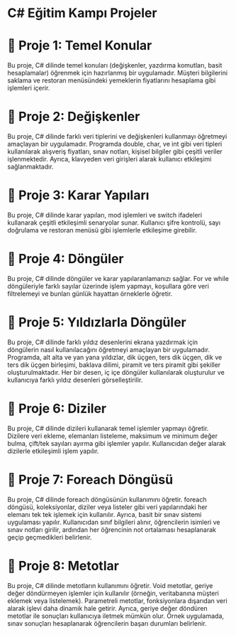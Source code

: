 # C# Eğitim Kampı Projeler

# 📍​ Proje 1: Temel Konular
Bu proje, C# dilinde temel konuları (değişkenler, yazdırma komutları, basit hesaplamalar) öğrenmek için hazırlanmış bir uygulamadır. Müşteri bilgilerini saklama ve restoran menüsündeki yemeklerin fiyatlarını hesaplama gibi işlemleri içerir.

# 📍​ Proje 2: Değişkenler
Bu proje, C# dilinde farklı veri tiplerini ve değişkenleri kullanmayı öğretmeyi amaçlayan bir uygulamadır. Programda double, char, ve int gibi veri tipleri kullanılarak alışveriş fiyatları, sınav notları, kişisel bilgiler gibi çeşitli veriler işlenmektedir. Ayrıca, klavyeden veri girişleri alarak kullanıcı etkileşimi sağlanmaktadır.

# 📍​ Proje 3: Karar Yapıları
Bu proje, C# dilinde karar yapıları, mod işlemleri ve switch ifadeleri kullanarak çeşitli etkileşimli senaryolar sunar. Kullanıcı şifre kontrolü, sayı doğrulama ve restoran menüsü gibi işlemlerle etkileşime girebilir.

# 📍​ Proje 4: Döngüler 
Bu proje, C# dilinde döngüler ve karar yapılaranlamanızı sağlar. For ve while döngüleriyle farklı sayılar üzerinde işlem yapmayı, koşullara göre veri filtrelemeyi ve bunları günlük hayattan örneklerle öğretir.

# 📍 Proje 5: Yıldızlarla Döngüler
Bu proje, C# dilinde farklı yıldız desenlerini ekrana yazdırmak için döngülerin nasıl kullanılacağını öğretmeyi amaçlayan bir uygulamadır. Programda, alt alta ve yan yana yıldızlar, dik üçgen, ters dik üçgen, dik ve ters dik üçgen birleşimi, baklava dilimi, piramit ve ters piramit gibi şekiller oluşturulmaktadır. Her bir desen, iç içe döngüler kullanılarak oluşturulur ve kullanıcıya farklı yıldız desenleri görselleştirilir.

# 📍 Proje 6: Diziler
Bu proje, C# dilinde dizileri kullanarak temel işlemler yapmayı öğretir. Dizilere veri ekleme, elemanları listeleme, maksimum ve minimum değer bulma, çift/tek sayıları ayırma gibi işlemler yapılır. Kullanıcıdan değer alarak dizilerle etkileşimli işlem yapılır.

# 📍 Proje 7: Foreach Döngüsü
Bu proje, C# dilinde foreach döngüsünün kullanımını öğretir. foreach döngüsü, koleksiyonlar, diziler veya listeler gibi veri yapılarındaki her elemanı tek tek işlemek için kullanılır. Ayrıca, basit bir sınav sistemi uygulaması yapılır. Kullanıcıdan sınıf bilgileri alınır, öğrencilerin isimleri ve sınav notları girilir, ardından her öğrencinin not ortalaması hesaplanarak geçip geçmedikleri belirlenir.

# 📍 Proje 8: Metotlar
Bu proje, C# dilinde metotların kullanımını öğretir. Void metotlar, geriye değer döndürmeyen işlemler için kullanılır (örneğin, veritabanına müşteri eklemek veya listelemek). Parametreli metotlar, fonksiyonlara dışarıdan veri alarak işlevi daha dinamik hale getirir. Ayrıca, geriye değer döndüren metotlar ile sonuçları kullanıcıya iletmek mümkün olur. Örnek uygulamada, sınav sonuçları hesaplanarak öğrencilerin başarı durumları belirlenir.
